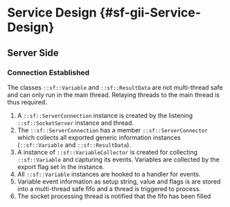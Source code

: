 # Service Design {#sf-gii-Service-Design}

## Server Side

### Connection Established

The classes `::sf::Variable` and `::sf::ResultData` are not multi-thread safe and can only run in the main thread.
Relaying threads to the main thread is thus required. 

1. A `::sf::ServerConnection` instance is created by the listening `::sf::SocketServer` instance and thread.
2. The `::sf::ServerConnection` has a member `::sf::ServerConnector` which collects all exported generic 
information instances (`::sf::Variable` and `::sf::ResultData`).
3. A instance of `::sf::VariableCollector` is created for collecting `::sf::Variable` and capturing its events. 
  Variables are collected by the export flag set  in the instance.
4. All `::sf::Variable` instances are hooked to a handler for events.
5. Variable event information as setup string, value and flags is are stored into a multi-thread safe fifo and a 
thread is triggered to process.  
6. The socket processing thread is notified that the fifo has been filled 